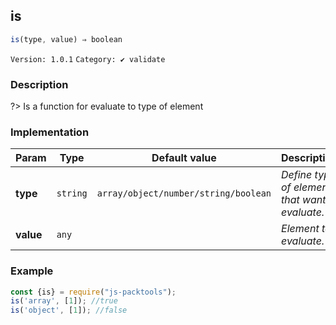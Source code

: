 ## is 
  ```javascript
 is(type, value) ⇒ boolean 
``` 

 ` Version: 1.0.1 ` 
` Category: ✔ validate ` 

### Description 

?> Is a function for evaluate to type of element 

### Implementation 

| Param | Type | Default value | Description | 
| --- | --- | --- | --- | 
| **type** | `string` | ` array/object/number/string/boolean ` | _Define type of element that want evaluate._ | 
| **value** | `any` | ` ` | _Element to evaluate._ | 

### Example 

 ```javascript 
 const {is} = require("js-packtools");
is('array', [1]); //true 
is('object', [1]); //false 
 ```  

